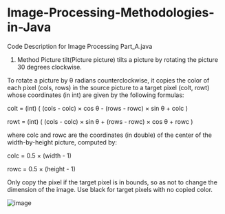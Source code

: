 # Image-Processing-Methodologies-in-Java

Code Description for Image Processing Part_A.java

1. Method Picture tilt(Picture picture) tilts a picture by rotating the picture 30 degrees clockwise.

To rotate a picture by θ radians counterclockwise, it copies the color of each pixel (cols, rows) in the source picture to a target pixel (colt, rowt) whose coordinates (in int) are given by the following formulas:

colt = (int) ( (cols - colc) × cos θ - (rows - rowc) × sin θ + colc ) 

rowt = (int) ( (cols - colc) × sin θ + (rows - rowc) × cos θ + rowc )

where colc and rowc are the coordinates (in double) of the center of the width-by-height picture, computed by:

colc = 0.5 × (width - 1)

rowc = 0.5 × (height - 1)

Only copy the pixel if the target pixel is in bounds, so as not to change the dimension of the image. Use black for target pixels with no copied color.

![image](https://github.com/ANewGitHuber/Image-Processing-Methodologies-in-Java/assets/88078123/3ae1c49a-c05f-4cf7-99a5-8c7d28af1179)


